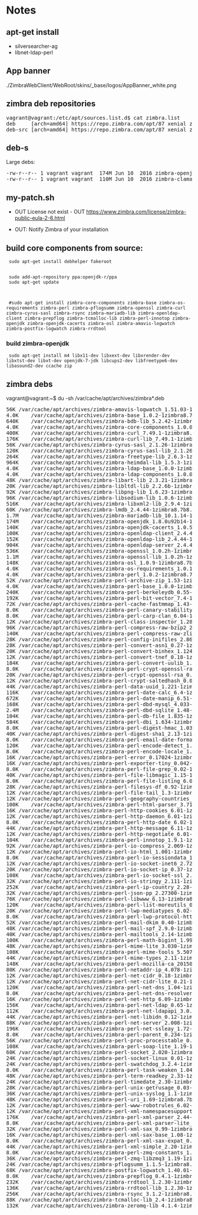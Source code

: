 # Notes


## apt-get install

- silversearcher-ag  
- libnet-ldap-perl


## App banner


./ZimbraWebClient/WebRoot/skins/_base/logos/AppBanner_white.png


## zimbra deb repositories

<pre>
vagrant@vagrant:/etc/apt/sources.list.d$ cat zimbra.list 
deb     [arch=amd64] https://repo.zimbra.com/apt/87 xenial zimbra
deb-src [arch=amd64] https://repo.zimbra.com/apt/87 xenial zimbra
</pre>


## deb-s

Large debs:

<pre>
-rw-r--r-- 1 vagrant vagrant  174M Jun 10  2016 zimbra-openjdk_1.8.0u92b14-1zimbra8.7b3.16.04_amd64.deb
-rw-r--r-- 1 vagrant vagrant  110M Jun 10  2016 zimbra-clamav-db_1.0.0-1zimbra8.7b1.16.04_all.deb
</pre>


## my-patch.sh


- OUT License not exist - OUT https://www.zimbra.com/license/zimbra-public-eula-2-6.html

- OUT: Notify Zimbra of your installation



## build core components from source:


     sudo apt-get install debhelper fakeroot


     sudo add-apt-repository ppa:openjdk-r/ppa
     sudo apt-get update



     #sudo apt-get install zimbra-core-components zimbra-base zimbra-os-requirements zimbra-perl zimbra-pflogsumm zimbra-openssl zimbra-curl zimbra-cyrus-sasl zimbra-rsync zimbra-mariadb-lib zimbra-openldap-client zimbra-prepflog zimbra-tcmalloc-lib zimbra-perl-innotop zimbra-openjdk zimbra-openjdk-cacerts zimbra-osl zimbra-amavis-logwatch zimbra-postfix-logwatch zimbra-rrdtool


### build zimbra-openjdk

     sudo apt-get install m4 libx11-dev libxext-dev libxrender-dev libxtst-dev libxt-dev openjdk-7-jdk libcups2-dev libfreetype6-dev libasound2-dev ccache zip



zimbra debs
--------------------



vagrant@vagrant:~$ du -sh  /var/cache/apt/archives/zimbra*.deb


<pre>
56K	/var/cache/apt/archives/zimbra-amavis-logwatch_1.51.03-1zimbra8.7b1.16.04_amd64.deb
4.0K	/var/cache/apt/archives/zimbra-base_1.0.2-1zimbra8.7b1.16.04_all.deb
640K	/var/cache/apt/archives/zimbra-bdb-lib_5.2.42-1zimbra8.7b1.16.04_amd64.deb
4.0K	/var/cache/apt/archives/zimbra-core-components_1.0.0-1zimbra8.7b1.16.04_all.deb
400K	/var/cache/apt/archives/zimbra-curl_7.49.1-1zimbra8.7b1.16.04_amd64.deb
176K	/var/cache/apt/archives/zimbra-curl-lib_7.49.1-1zimbra8.7b1.16.04_amd64.deb
56K	/var/cache/apt/archives/zimbra-cyrus-sasl_2.1.26-1zimbra8.7b1.16.04_amd64.deb
120K	/var/cache/apt/archives/zimbra-cyrus-sasl-lib_2.1.26-1zimbra8.7b1.16.04_amd64.deb
264K	/var/cache/apt/archives/zimbra-freetype-lib_2.6.3-1zimbra8.7b1.16.04_amd64.deb
964K	/var/cache/apt/archives/zimbra-heimdal-lib_1.5.3-1zimbra8.7b1.16.04_amd64.deb
4.0K	/var/cache/apt/archives/zimbra-ldap-base_1.0.0-1zimbra8.7b1.16.04_all.deb
4.0K	/var/cache/apt/archives/zimbra-ldap-components_1.0.0-1zimbra8.7b1.16.04_all.deb
48K	/var/cache/apt/archives/zimbra-libart-lib_2.3.21-1zimbra8.7b1.16.04_amd64.deb
20K	/var/cache/apt/archives/zimbra-libltdl-lib_2.2.6b-1zimbra8.7b1.16.04_amd64.deb
92K	/var/cache/apt/archives/zimbra-libpng-lib_1.6.23-1zimbra8.7b1.16.04_amd64.deb
96K	/var/cache/apt/archives/zimbra-libsodium-lib_1.0.6-1zimbra8.7b1.16.04_amd64.deb
516K	/var/cache/apt/archives/zimbra-libxml2-lib_2.9.4-1zimbra8.7b1.16.04_amd64.deb
60K	/var/cache/apt/archives/zimbra-lmdb_2.4.44-1zimbra8.7b8.16.04_amd64.deb
1.7M	/var/cache/apt/archives/zimbra-mariadb-lib_10.1.14-1zimbra8.7b1.16.04_amd64.deb
174M	/var/cache/apt/archives/zimbra-openjdk_1.8.0u92b14-1zimbra8.7b3.16.04_amd64.deb
140K	/var/cache/apt/archives/zimbra-openjdk-cacerts_1.0.5-1zimbra8.7b1.16.04_all.deb
100K	/var/cache/apt/archives/zimbra-openldap-client_2.4.44-1zimbra8.7b8.16.04_amd64.deb
152K	/var/cache/apt/archives/zimbra-openldap-lib_2.4.44-1zimbra8.7b8.16.04_amd64.deb
904K	/var/cache/apt/archives/zimbra-openldap-server_2.4.44-1zimbra8.7b8.16.04_amd64.deb
536K	/var/cache/apt/archives/zimbra-openssl_1.0.2h-1zimbra8.7b1.16.04_amd64.deb
1.1M	/var/cache/apt/archives/zimbra-openssl-lib_1.0.2h-1zimbra8.7b1.16.04_amd64.deb
148K	/var/cache/apt/archives/zimbra-osl_1.0.9-1zimbra8.7b1.16.04_all.deb
4.0K	/var/cache/apt/archives/zimbra-os-requirements_1.0.1-1zimbra8.7b1.16.04_all.deb
4.0K	/var/cache/apt/archives/zimbra-perl_1.0.2-1zimbra8.7b1.16.04_all.deb
52K	/var/cache/apt/archives/zimbra-perl-archive-zip_1.53-1zimbra8.7b1.16.04_all.deb
4.0K	/var/cache/apt/archives/zimbra-perl-base_1.0.0-1zimbra8.7b1.16.04_all.deb
240K	/var/cache/apt/archives/zimbra-perl-berkeleydb_0.55-1zimbra8.7b1.16.04_all.deb
192K	/var/cache/apt/archives/zimbra-perl-bit-vector_7.4-1zimbra8.7b1.16.04_all.deb
72K	/var/cache/apt/archives/zimbra-perl-cache-fastmmap_1.43-1zimbra8.7b1.16.04_all.deb
8.0K	/var/cache/apt/archives/zimbra-perl-canary-stability_2006-1zimbra8.7b1.16.04_all.deb
8.0K	/var/cache/apt/archives/zimbra-perl-carp-clan_6.04-1zimbra8.7b1.16.04_all.deb
12K	/var/cache/apt/archives/zimbra-perl-class-inspector_1.28-1zimbra8.7b1.16.04_all.deb
96K	/var/cache/apt/archives/zimbra-perl-compress-raw-bzip2_2.069-1zimbra8.7b1.16.04_all.deb
140K	/var/cache/apt/archives/zimbra-perl-compress-raw-zlib_2.069-1zimbra8.7b1.16.04_all.deb
28K	/var/cache/apt/archives/zimbra-perl-config-inifiles_2.86-1zimbra8.7b1.16.04_all.deb
28K	/var/cache/apt/archives/zimbra-perl-convert-asn1_0.27-1zimbra8.7b1.16.04_all.deb
20K	/var/cache/apt/archives/zimbra-perl-convert-binhex_1.124-1zimbra8.7b1.16.04_all.deb
12K	/var/cache/apt/archives/zimbra-perl-convert-tnef_0.18-1zimbra8.7b1.16.04_all.deb
184K	/var/cache/apt/archives/zimbra-perl-convert-uulib_1.5-1zimbra8.7b1.16.04_all.deb
8.0K	/var/cache/apt/archives/zimbra-perl-crypt-openssl-random_0.11-1zimbra8.7b1.16.04_amd64.deb
20K	/var/cache/apt/archives/zimbra-perl-crypt-openssl-rsa_0.28-1zimbra8.7b1.16.04_amd64.deb
12K	/var/cache/apt/archives/zimbra-perl-crypt-saltedhash_0.09-1zimbra8.7b1.16.04_all.deb
44K	/var/cache/apt/archives/zimbra-perl-data-uuid_1.221-1zimbra8.7b1.16.04_all.deb
116K	/var/cache/apt/archives/zimbra-perl-date-calc_6.4-1zimbra8.7b1.16.04_all.deb
672K	/var/cache/apt/archives/zimbra-perl-date-manip_6.51-1zimbra8.7b1.16.04_all.deb
168K	/var/cache/apt/archives/zimbra-perl-dbd-mysql_4.033-1zimbra8.7b1.16.04_all.deb
2.4M	/var/cache/apt/archives/zimbra-perl-dbd-sqlite_1.48-1zimbra8.7b1.16.04_all.deb
104K	/var/cache/apt/archives/zimbra-perl-db-file_1.835-1zimbra8.7b1.16.04_all.deb
584K	/var/cache/apt/archives/zimbra-perl-dbi_1.634-1zimbra8.7b1.16.04_all.deb
8.0K	/var/cache/apt/archives/zimbra-perl-digest-hmac_1.03-1zimbra8.7b1.16.04_all.deb
40K	/var/cache/apt/archives/zimbra-perl-digest-sha1_2.13-1zimbra8.7b1.16.04_all.deb
8.0K	/var/cache/apt/archives/zimbra-perl-email-date-format_1.005-1zimbra8.7b1.16.04_all.deb
120K	/var/cache/apt/archives/zimbra-perl-encode-detect_1.01-1zimbra8.7b1.16.04_all.deb
8.0K	/var/cache/apt/archives/zimbra-perl-encode-locale_1.05-1zimbra8.7b1.16.04_all.deb
16K	/var/cache/apt/archives/zimbra-perl-error_0.17024-1zimbra8.7b1.16.04_all.deb
16K	/var/cache/apt/archives/zimbra-perl-exporter-tiny_0.042-1zimbra8.7b1.16.04_all.deb
8.0K	/var/cache/apt/archives/zimbra-perl-file-grep_0.02-1zimbra8.7b1.16.04_all.deb
40K	/var/cache/apt/archives/zimbra-perl-file-libmagic_1.15-1zimbra8.7b1.16.04_all.deb
8.0K	/var/cache/apt/archives/zimbra-perl-file-listing_6.04-1zimbra8.7b1.16.04_all.deb
28K	/var/cache/apt/archives/zimbra-perl-filesys-df_0.92-1zimbra8.7b1.16.04_all.deb
12K	/var/cache/apt/archives/zimbra-perl-file-tail_1.3-1zimbra8.7b1.16.04_all.deb
12K	/var/cache/apt/archives/zimbra-perl-geography-countries_2009041301-1zimbra8.7b1.16.04_all.deb
100K	/var/cache/apt/archives/zimbra-perl-html-parser_3.71-1zimbra8.7b1.16.04_all.deb
16K	/var/cache/apt/archives/zimbra-perl-http-cookies_6.01-1zimbra8.7b1.16.04_all.deb
12K	/var/cache/apt/archives/zimbra-perl-http-daemon_6.01-1zimbra8.7b1.16.04_all.deb
8.0K	/var/cache/apt/archives/zimbra-perl-http-date_6.02-1zimbra8.7b1.16.04_all.deb
44K	/var/cache/apt/archives/zimbra-perl-http-message_6.11-1zimbra8.7b1.16.04_all.deb
12K	/var/cache/apt/archives/zimbra-perl-http-negotiate_6.01-1zimbra8.7b1.16.04_all.deb
104K	/var/cache/apt/archives/zimbra-perl-innotop_1.9.1-1zimbra8.7b1.16.04_all.deb
92K	/var/cache/apt/archives/zimbra-perl-io-compress_2.069-1zimbra8.7b1.16.04_all.deb
12K	/var/cache/apt/archives/zimbra-perl-io-html_1.001-1zimbra8.7b1.16.04_all.deb
8.0K	/var/cache/apt/archives/zimbra-perl-io-sessiondata_1.03-1zimbra8.7b1.16.04_all.deb
12K	/var/cache/apt/archives/zimbra-perl-io-socket-inet6_2.72-1zimbra8.7b1.16.04_all.deb
20K	/var/cache/apt/archives/zimbra-perl-io-socket-ip_0.37-1zimbra8.7b1.16.04_all.deb
108K	/var/cache/apt/archives/zimbra-perl-io-socket-ssl_2.020-1zimbra8.7b1.16.04_all.deb
32K	/var/cache/apt/archives/zimbra-perl-io-stringy_2.111-1zimbra8.7b1.16.04_all.deb
252K	/var/cache/apt/archives/zimbra-perl-ip-country_2.28-1zimbra8.7b1.16.04_all.deb
32K	/var/cache/apt/archives/zimbra-perl-json-pp_2.27300-1zimbra8.7b1.16.04_all.deb
76K	/var/cache/apt/archives/zimbra-perl-libwww_6.13-1zimbra8.7b1.16.04_all.deb
120K	/var/cache/apt/archives/zimbra-perl-list-moreutils_0.413-1zimbra8.7b1.16.04_all.deb
20K	/var/cache/apt/archives/zimbra-perl-lwp-mediatypes_6.02-1zimbra8.7b1.16.04_all.deb
8.0K	/var/cache/apt/archives/zimbra-perl-lwp-protocol-https_6.06-1zimbra8.7b1.16.04_all.deb
52K	/var/cache/apt/archives/zimbra-perl-mail-dkim_0.40-1zimbra8.7b1.16.04_all.deb
48K	/var/cache/apt/archives/zimbra-perl-mail-spf_2.9.0-1zimbra8.7b1.16.04_all.deb
40K	/var/cache/apt/archives/zimbra-perl-mailtools_2.14-1zimbra8.7b1.16.04_all.deb
100K	/var/cache/apt/archives/zimbra-perl-math-bigint_1.999708-1zimbra8.7b1.16.04_all.deb
48K	/var/cache/apt/archives/zimbra-perl-mime-lite_3.030-1zimbra8.7b1.16.04_all.deb
108K	/var/cache/apt/archives/zimbra-perl-mime-tools_5.507-1zimbra8.7b1.16.04_all.deb
44K	/var/cache/apt/archives/zimbra-perl-mime-types_2.11-1zimbra8.7b1.16.04_all.deb
148K	/var/cache/apt/archives/zimbra-perl-mozilla-ca_20150826-1zimbra8.7b1.16.04_all.deb
80K	/var/cache/apt/archives/zimbra-perl-netaddr-ip_4.078-1zimbra8.7b1.16.04_all.deb
12K	/var/cache/apt/archives/zimbra-perl-net-cidr_0.18-1zimbra8.7b1.16.04_all.deb
12K	/var/cache/apt/archives/zimbra-perl-net-cidr-lite_0.21-1zimbra8.7b1.16.04_all.deb
120K	/var/cache/apt/archives/zimbra-perl-net-dns_1.04-1zimbra8.7b1.16.04_all.deb
8.0K	/var/cache/apt/archives/zimbra-perl-net-dns-resolver-programmable_0.003-1zimbra8.7b1.16.04_all.deb
16K	/var/cache/apt/archives/zimbra-perl-net-http_6.09-1zimbra8.7b1.16.04_all.deb
156K	/var/cache/apt/archives/zimbra-perl-net-ldap_0.65-1zimbra8.7b1.16.04_all.deb
112K	/var/cache/apt/archives/zimbra-perl-net-ldapapi_3.0.3-1zimbra8.7b1.16.04_all.deb
44K	/var/cache/apt/archives/zimbra-perl-net-libidn_0.12-1zimbra8.7b1.16.04_all.deb
88K	/var/cache/apt/archives/zimbra-perl-net-server_2.008-1zimbra8.7b1.16.04_all.deb
196K	/var/cache/apt/archives/zimbra-perl-net-ssleay_1.72-1zimbra8.7b1.16.04_amd64.deb
8.0K	/var/cache/apt/archives/zimbra-perl-parent_0.234-1zimbra8.7b1.16.04_all.deb
56K	/var/cache/apt/archives/zimbra-perl-proc-processtable_0.53-1zimbra8.7b1.16.04_all.deb
108K	/var/cache/apt/archives/zimbra-perl-soap-lite_1.19-1zimbra8.7b1.16.04_all.deb
60K	/var/cache/apt/archives/zimbra-perl-socket_2.020-1zimbra8.7b1.16.04_all.deb
24K	/var/cache/apt/archives/zimbra-perl-socket-linux_0.01-1zimbra8.7b1.16.04_all.deb
24K	/var/cache/apt/archives/zimbra-perl-swatchdog_3.2.4-1zimbra8.7b1.16.04_all.deb
8.0K	/var/cache/apt/archives/zimbra-perl-task-weaken_1.04-1zimbra8.7b1.16.04_all.deb
48K	/var/cache/apt/archives/zimbra-perl-term-readkey_2.33-1zimbra8.7b1.16.04_all.deb
24K	/var/cache/apt/archives/zimbra-perl-timedate_2.30-1zimbra8.7b1.16.04_all.deb
28K	/var/cache/apt/archives/zimbra-perl-unix-getrusage_0.03-1zimbra8.7b1.16.04_all.deb
36K	/var/cache/apt/archives/zimbra-perl-unix-syslog_1.1-1zimbra8.7b1.16.04_all.deb
48K	/var/cache/apt/archives/zimbra-perl-uri_1.69-1zimbra8.7b1.16.04_all.deb
12K	/var/cache/apt/archives/zimbra-perl-www-robotrules_6.02-1zimbra8.7b1.16.04_all.deb
12K	/var/cache/apt/archives/zimbra-perl-xml-namespacesupport_1.11-1zimbra8.7b1.16.04_all.deb
176K	/var/cache/apt/archives/zimbra-perl-xml-parser_2.44-1zimbra8.7b1.16.04_all.deb
8.0K	/var/cache/apt/archives/zimbra-perl-xml-parser-lite_0.721-1zimbra8.7b1.16.04_all.deb
32K	/var/cache/apt/archives/zimbra-perl-xml-sax_0.99-1zimbra8.7b1.16.04_all.deb
16K	/var/cache/apt/archives/zimbra-perl-xml-sax-base_1.08-1zimbra8.7b1.16.04_all.deb
8.0K	/var/cache/apt/archives/zimbra-perl-xml-sax-expat_0.51-1zimbra8.7b1.16.04_all.deb
44K	/var/cache/apt/archives/zimbra-perl-xml-simple_2.20-1zimbra8.7b1.16.04_all.deb
8.0K	/var/cache/apt/archives/zimbra-perl-zmq-constants_1.04-1zimbra8.7b1.16.04_all.deb
36K	/var/cache/apt/archives/zimbra-perl-zmq-libzmq3_1.19-1zimbra8.7b1.16.04_amd64.deb
24K	/var/cache/apt/archives/zimbra-pflogsumm_1.1.5-1zimbra8.7b1.16.04_amd64.deb
68K	/var/cache/apt/archives/zimbra-postfix-logwatch_1.40.01-1zimbra8.7b1.16.04_amd64.deb
8.0K	/var/cache/apt/archives/zimbra-prepflog_0.4.1-1zimbra8.7b1.16.04_amd64.deb
232K	/var/cache/apt/archives/zimbra-rrdtool_1.2.30-1zimbra8.7b1.16.04_amd64.deb
136K	/var/cache/apt/archives/zimbra-rrdtool-lib_1.2.30-1zimbra8.7b1.16.04_amd64.deb
256K	/var/cache/apt/archives/zimbra-rsync_3.1.2-1zimbra8.7b1.16.04_amd64.deb
88K	/var/cache/apt/archives/zimbra-tcmalloc-lib_2.4-1zimbra8.7b1.16.04_amd64.deb
132K	/var/cache/apt/archives/zimbra-zeromq-lib_4.1.4-1zimbra8.7b1.16.04_amd64.deb
</pre>


